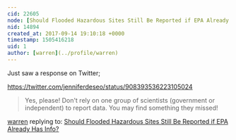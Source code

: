 ```yaml
---
cid: 22605
node: [Should Flooded Hazardous Sites Still Be Reported if EPA Already Has Info?](../notes/Zengirl2/09-14-2017/should-flooded-hazardous-sites-still-be-reported-if-epa-already-has-info)
nid: 14894
created_at: 2017-09-14 19:10:18 +0000
timestamp: 1505416218
uid: 1
author: [warren](../profile/warren)
---
```


Just saw a response on Twitter;

https://twitter.com/jenniferdeseo/status/908393536223105024

> Yes, please! Don't rely on one group of scientists (government or independent) to report data. You may find something they missed!

[warren](../profile/warren) replying to: [Should Flooded Hazardous Sites Still Be Reported if EPA Already Has Info?](../notes/Zengirl2/09-14-2017/should-flooded-hazardous-sites-still-be-reported-if-epa-already-has-info)

